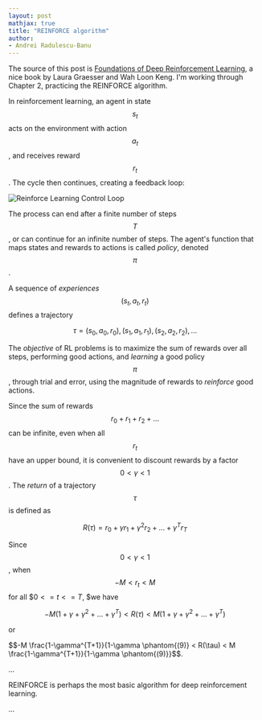 ```yaml
---
layout: post
mathjax: true
title: "REINFORCE algorithm"
author:
- Andrei Radulescu-Banu
---
```


The source of this post is [Foundations of Deep Reinforcement Learning](https://www.amazon.com/Deep-Reinforcement-Learning-Python-Hands/dp/0135172381), a nice book by Laura Graesser and Wah Loon Keng. I'm working through Chapter 2, practicing the REINFORCE algorithm.

In reinforcement learning, an agent in state $$s_t$$ acts on the environment with action $$a_t$$, and receives reward $$r_t$$. The cycle then continues, creating a feedback loop:

![Reinforce Learning Control Loop](http://bitdribble.github.io/diagrams/reinforce_learning_control_loop.png)

The process can end after a finite number of steps $$T$$, or can continue for an infinite number of steps. The agent's function that maps states and rewards to actions is called *policy*, denoted $$\pi$$.

A sequence of *experiences* $$(s_t, a_t, r_t)$$ defines a trajectory

$$\tau = (s_0, a_0, r_0), (s_1, a_1, r_1), (s_2, a_2, r_2), ...$$

The *objective* of RL problems is to maximize the sum of rewards over all steps, performing good actions, and *learning* a good policy $$\pi$$, through trial and error, using the magnitude of rewards to *reinforce* good actions.

Since the sum of rewards $$r_0 + r_1 + r_2  + ... $$ can be infinite, even when all $$r_t$$ have an upper bound, it is convenient to discount rewards by a factor $$0 < \gamma < 1$$. The *return* of a trajectory $$\tau$$ is defined as

$$R(\tau) = r_0 + {\gamma}r_1 + {\gamma^2}r_2 + ... + {\gamma^T}r_T$$

Since $$0 < \gamma < 1$$, when $$-M < r_t < M$$ for all $$0 <= t <= T$, $we have

$$-M(1 + {\gamma} + {\gamma^2} + ... + {\gamma^T}) < R(\tau) < M(1 + {\gamma} + {\gamma^2} + ... + {\gamma^T})$$

or

$$-M \frac{1-\gamma^{T+1}}{1-\gamma \phantom{(9)} < R(\tau) < M \frac{1-\gamma^{T+1}}{1-\gamma \phantom{(9)}}$$.

...

REINFORCE is perhaps the most basic algorithm for deep reinforcement learning.

...

